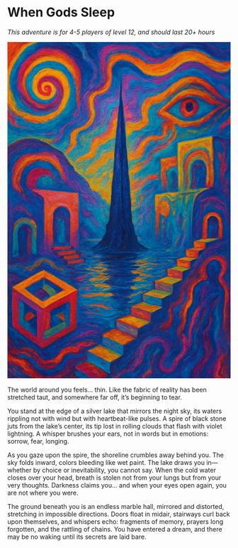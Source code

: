 #  When Gods Sleep

_This adventure is for 4-5 players of level 12, and should last 20+ hours_

![](<Images/scenes/When Gods Sleep.png>)

The world around you feels… thin. Like the fabric of reality has been stretched taut, and somewhere far off, it’s beginning to tear. 

You stand at the edge of a silver lake that mirrors the night sky, its waters rippling not with wind but with heartbeat-like pulses. A spire of black stone juts from the lake’s center, its tip lost in rolling clouds that flash with violet lightning. A whisper brushes your ears, not in words but in emotions: sorrow, fear, longing.

As you gaze upon the spire, the shoreline crumbles away behind you. The sky folds inward, colors bleeding like wet paint. The lake draws you in—whether by choice or inevitability, you cannot say. When the cold water closes over your head, breath is stolen not from your lungs but from your very thoughts. Darkness claims you... and when your eyes open again, you are not where you were.

The ground beneath you is an endless marble hall, mirrored and distorted, stretching in impossible directions. Doors float in midair, stairways curl back upon themselves, and whispers echo: fragments of memory, prayers long forgotten, and the rattling of chains. You have entered a dream, and there may be no waking until its secrets are laid bare.